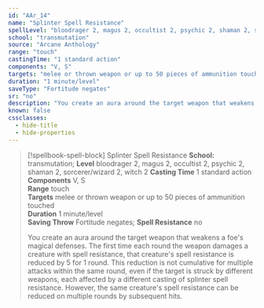 ```yaml
---
id: "AAr_14"
name: "Splinter Spell Resistance"
spellLevel: "bloodrager 2, magus 2, occultist 2, psychic 2, shaman 2, sorcerer/wizard 2, witch 2"
school: "transmutation"
source: "Arcane Anthology"
range: "touch"
castingTime: "1 standard action"
components: "V, S"
targets: "melee or thrown weapon or up to 50 pieces of ammunition touched"
duration: "1 minute/level"
saveType: "Fortitude negates"
sr: "no"
description: "You create an aura around the target weapon that weakens a foe's magical defenses. The first time each round the weapon damages a creature with spell resistance, that creature's spell resistance is reduced by 5 for 1 round. This reduction is not cumulative for multiple attacks within the same round, even if the target is struck by different weapons, each affected by a different casting of splinter spell resistance. However, the same creature's spell resistance can be reduced on multiple rounds by subsequent hits."
known: false
cssclasses:
  - hide-title
  - hide-properties
---
```


> [!spellbook-spell-block] Splinter Spell Resistance
> **School:** transmutation; **Level** bloodrager 2, magus 2, occultist 2, psychic 2, shaman 2, sorcerer/wizard 2, witch 2
> **Casting Time** 1 standard action  
> **Components** V, S  
> **Range** touch  
> **Targets** melee or thrown weapon or up to 50 pieces of ammunition touched  
> **Duration** 1 minute/level  
> **Saving Throw** Fortitude negates; **Spell Resistance** no
> 
> You create an aura around the target weapon that weakens a foe's magical defenses. The first time each round the weapon damages a creature with spell resistance, that creature's spell resistance is reduced by 5 for 1 round. This reduction is not cumulative for multiple attacks within the same round, even if the target is struck by different weapons, each affected by a different casting of splinter spell resistance. However, the same creature's spell resistance can be reduced on multiple rounds by subsequent hits.